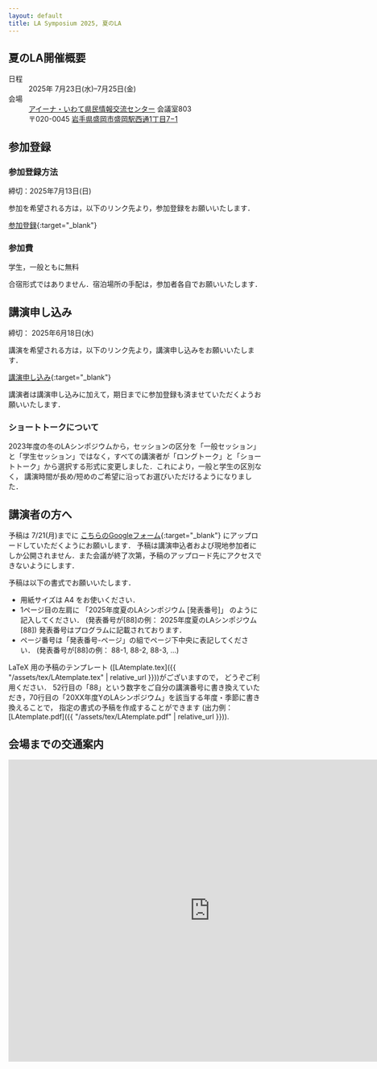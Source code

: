 ```yaml
---
layout: default
title: LA Symposium 2025, 夏のLA
---
```


夏のLA開催概要
--------
<dl>
  <dt>日程</dt>
  <dd>2025年 <time datetime="2024-07-23">7月23日(水)</time>–<time datetime="2024-07-25">7月25日(金)</time></dd>
  <dt>会場</dt>
  <dd><a href="https://www.aiina.jp/" target="_blank">アイーナ・いわて県民情報交流センター</a> 会議室803 </dd>
  <dd>〒020-0045 <a href="https://maps.app.goo.gl/gFuL2SU9e7B5D9vT7" target="_blank">岩手県盛岡市盛岡駅西通1丁目7−1</a></dd>
</dl>


<!--
[プログラム(HTML形式)](./summer_program.html)
-->
<!--
[プログラム(PDF形式)](./la2025s_program.pdf)
-->

<!-- <p>
  <a href="{{site.baseurl}}/2024/la2024s1.jpg">
  <img src="{{site.baseurl}}/2024/la2024s1.jpg" border="0" width="300px" height="200px"></a>
  <a href="{{site.baseurl}}/2024/la2024s2.jpg">
  <img src="{{site.baseurl}}/2024/la2024s2.jpg" border="0" width="300px" height="200px"></a>
</p> -->


参加登録
--------
### 参加登録方法

締切：2025年7月13日(日)

参加を希望される方は，以下のリンク先より，参加登録をお願いいたします．

<!-- <del>参加登録</del> (締め切りました) -->
[参加登録](https://art.ist.hokudai.ac.jp/LA/sanka/){:target="_blank"}
 



<!-- ### 参加費の支払い情報 -->

<!-- 学生: 無料, 一般: XXXXX 円 -->
<!-- * 参加費は当日に会場にて現金でお支払いください．
* 一般参加費は参加申込の状況により多少変更の可能性があります． -->

<!-- 領収書は現地で発行します．  -->

### 参加費

学生，一般ともに無料

合宿形式ではありません．宿泊場所の手配は，参加者各自でお願いいたします．


講演申し込み
--------
締切： 2025年6月18日(水)


講演を希望される方は，以下のリンク先より，講演申し込みをお願いいたします．




<!-- <del>講演申し込み</del> (締め切りました) -->
[講演申し込み](https://art.ist.hokudai.ac.jp/LA/kouen/){:target="_blank"}


講演者は講演申し込みに加えて，期日までに参加登録も済ませていただくようお願いいたします．


### ショートトークについて
2023年度の冬のLAシンポジウムから，セッションの区分を「一般セッション」 と「学生セッション」ではなく，すべての講演者が「ロングトーク」と「ショートトーク」から選択する形式に変更しました．これにより，一般と学生の区別なく， 講演時間が長め/短めのご希望に沿ってお選びいただけるようになりました．


講演者の方へ
--------
<!-- ~~予稿は 7月21日(月)までに [こちらのGoogleフォーム] にアップロードしていただくようにお願いします．~~　(締め切りました) -->
予稿は 7/21(月)までに [こちらのGoogleフォーム](https://forms.gle/BuLs1VJRwAEHZYtL8){:target="_blank"} にアップロードしていただくようにお願いします．
予稿は講演申込者および現地参加者にしか公開されません．また会議が終了次第，予稿のアップロード先にアクセスできないようにします．

予稿は以下の書式でお願いいたします．

* 用紙サイズは A4 をお使いください．
* 1ページ目の左肩に 「2025年度夏のLAシンポジウム [発表番号]」 のように記入してください． (発表番号が[88]の例： 2025年度夏のLAシンポジウム [88])
発表番号はプログラムに記載されております．
* ページ番号は「発表番号-ページ」の組でページ下中央に表記してください． (発表番号が[88]の例： 88-1, 88-2, 88-3, ...)

LaTeX 用の予稿のテンプレート ([LAtemplate.tex]({{ "/assets/tex/LAtemplate.tex" | relative_url }}))がございますので， どうぞご利用ください．
52行目の「88」という数字をご自分の講演番号に書き換えていただき，70行目の「20XX年度YのLAシンポジウム」を該当する年度・季節に書き換えることで， 指定の書式の予稿を作成することができます (出力例：[LAtemplate.pdf]({{ "/assets/tex/LAtemplate.pdf" | relative_url }})).



会場までの交通案内
--------

<iframe src="https://www.google.com/maps/embed?pb=!1m14!1m8!1m3!1d3069.740529788483!2d141.13492024580822!3d39.70053754463562!3m2!1i1024!2i768!4f13.1!3m3!1m2!1s0x5f8576335e9ddbf7%3A0xbaac93db86a020e7!2z44Ki44Kk44O844OK44O744GE44KP44Gm55yM5rCR5oOF5aCx5Lqk5rWB44K744Oz44K_44O8!5e0!3m2!1sja!2sjp!4v1747125834227!5m2!1sja!2sjp" width="800" height="600" style="border:0;" allowfullscreen="" loading="lazy" referrerpolicy="no-referrer-when-downgrade"></iframe>

<!-- ### 鳥羽駅まで

大阪難波駅（上本町駅），京都駅，名古屋駅から近鉄特急で鳥羽駅まで直通しています．[時刻表](https://www.kintetsu.co.jp/gyoumu/Express/A10002.html#sec03)

7月16日は京都駅，名古屋駅から[特急しまかぜ](https://www.kintetsu.co.jp/senden/shimakaze/)も利用できます．

### 鳥羽駅から「かもめホール」まで

以下の手段で移動可能です．

* 「かもめバス」（1 小浜～安楽島線，2 小浜～ウィスタリアン線，4 鳥羽小学校～石鏡港線，5 鳥羽～国崎線）で「鳥羽駅」または「鳥羽バスセンター」から「市民の森」まで乗車し，下車すぐ（[時刻表](https://www.city.toba.mie.jp/soshiki/t_kanri/gyomu/doro_kotsu/kokyo_kotsu/1642.html)）
* 「かもめバス」（5 鳥羽～国崎線）で「鳥羽駅」または「鳥羽バスセンター」から「赤崎神社前」まで乗車後，徒歩9分（[時刻表](https://www.city.toba.mie.jp/soshiki/t_kanri/gyomu/doro_kotsu/kokyo_kotsu/1642.html)）
* 近鉄電車で鳥羽駅から志摩赤崎駅まで乗車後，徒歩13分（[時刻表](https://www.kintetsu.co.jp/station/station_info/station20007.html)）
* 鳥羽駅から徒歩30分

2日目，3日目の開始時刻に間に合うためには，2つ目の経路（赤崎神社前 8:41着）がお勧めです．

### 会場周辺のホテルについて

* 会場北東にいくつかホテルがあります．「かもめバス」（2 小浜～ウィスタリアン線）で移動可能です．
* 鳥羽駅周辺にもいくつかホテルがあります．
* 鳥羽駅から電車で15分程度の「伊勢市駅」にビジネスホテルが多数あります． -->

